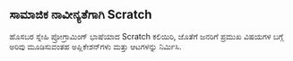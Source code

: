 ## ಸಾಮಾಜಿಕ ನಾವೀನ್ಯತೆಗಾಗಿ Scratch

ಹೊಸಬರ ಸ್ನೇಹಿ ಪ್ರೋಗ್ರಾಮಿಂಗ್ ಭಾಷೆಯಾದ Scratch ಕಲಿಯಿರಿ, ಜೊತೆಗೆ ಜನರಿಗೆ ಪ್ರಮುಖ ವಿಷಯಗಳ ಬಗ್ಗೆ ಅರಿವು ಮೂಡಿಸುವಂತಹ ಅಪ್ಲಿಕೇಶನ್‌ಗಳು ಮತ್ತು ಆಟಗಳನ್ನು ನಿರ್ಮಿಸಿ.